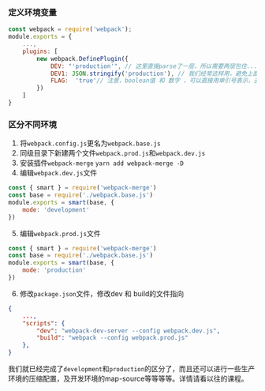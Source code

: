 
### 定义环境变量
```js
const webpack = require('webpack');
module.exports = {
    ...,
    plugins: [
        new webpack.DefinePlugin({
            DEV: "'production'", // 这里直接parse了一层，所以需要两层包住...
            DEV1: JSON.stringify('production'), // 我们经常这样用，避免上面的写法...
            FLAG:  'true'// 注意，boolean值 和 数字 ，可以直接用单引号表示，去掉单引号才正确。否则加上双引号就变成了字符串了。
        })
    ]
}
```

### 区分不同环境
1. 将`webpack.config.js`更名为`webpack.base.js`
2. 同级目录下新建两个文件`webpack.prod.js`和`webpack.dev.js`
3. 安装插件`webpack-merge`
`yarn add webpack-merge -D`
4. 编辑`webpack.dev.js`文件
```js
const { smart } = require('webpack-merge')
const base = require('./webpack.base.js')
module.exports = smart(base, {
    mode: 'development'
})
```
5. 编辑`webpack.prod.js`文件
```js
const { smart } = require('webpack-merge')
const base = require('./webpack.base.js')
module.exports = smart(base, {
    mode: 'production'
})
```
6. 修改`package.json`文件，修改dev 和 build的文件指向
```json
{
    ...,
    "scripts": {
        "dev": "webpack-dev-server --config webpack.dev.js",
        "build": "webpack --config webpack.prod.js"
    },
}
```
我们就已经完成了`development`和`production`的区分了，而且还可以进行一些生产环境的压缩配置，及开发环境的map-source等等等等。详情请看以往的课程。